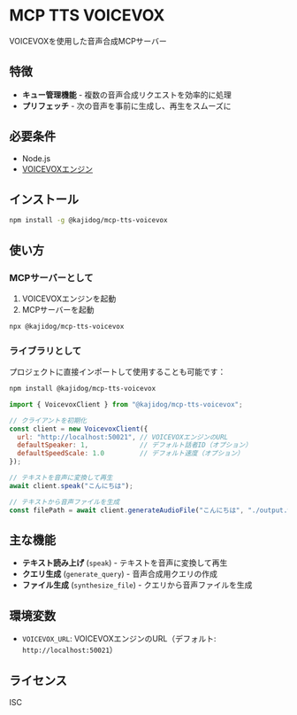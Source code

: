# MCP TTS VOICEVOX

VOICEVOXを使用した音声合成MCPサーバー

## 特徴

- **キュー管理機能** - 複数の音声合成リクエストを効率的に処理
- **プリフェッチ** - 次の音声を事前に生成し、再生をスムーズに

## 必要条件

- Node.js
- [VOICEVOXエンジン](https://voicevox.hiroshiba.jp/)

## インストール

```bash
npm install -g @kajidog/mcp-tts-voicevox
```

## 使い方

### MCPサーバーとして

1. VOICEVOXエンジンを起動
2. MCPサーバーを起動

```bash
npx @kajidog/mcp-tts-voicevox
```

### ライブラリとして

プロジェクトに直接インポートして使用することも可能です：

```bash
npm install @kajidog/mcp-tts-voicevox
```

```javascript
import { VoicevoxClient } from "@kajidog/mcp-tts-voicevox";

// クライアントを初期化
const client = new VoicevoxClient({
  url: "http://localhost:50021", // VOICEVOXエンジンのURL
  defaultSpeaker: 1,             // デフォルト話者ID（オプション）
  defaultSpeedScale: 1.0         // デフォルト速度（オプション）
});

// テキストを音声に変換して再生
await client.speak("こんにちは");

// テキストから音声ファイルを生成
const filePath = await client.generateAudioFile("こんにちは", "./output.wav");
```

## 主な機能

- **テキスト読み上げ** (`speak`) - テキストを音声に変換して再生
- **クエリ生成** (`generate_query`) - 音声合成用クエリの作成
- **ファイル生成** (`synthesize_file`) - クエリから音声ファイルを生成

## 環境変数

- `VOICEVOX_URL`: VOICEVOXエンジンのURL（デフォルト: `http://localhost:50021`）

## ライセンス

ISC 
